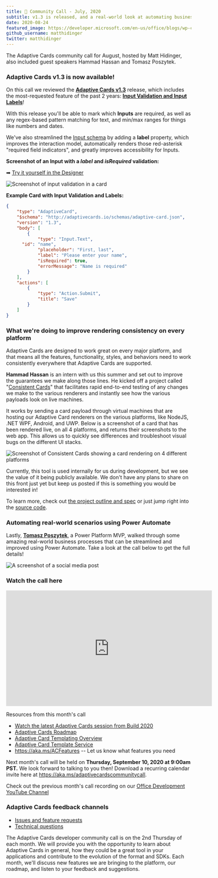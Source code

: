 ```yaml
---
title: 📣 Community Call - July, 2020 
subtitle: v1.3 is released, and a real-world look at automating business processes with Cards and Power Automate
date: 2020-08-24
featured_image: https://developer.microsoft.com/en-us/office/blogs/wp-content/uploads/2020/08/A-screenshot-of-a-social-media-post-768x712.png
github_username: matthidinger
twitter: matthidinger
---
```


The Adaptive Cards community call for August, hosted by Matt Hidinger, also included guest speakers Hammad Hassan and Tomasz Poszytek.

### Adaptive Cards v1.3 is now available!

On this call we reviewed the [**Adaptive Cards v1.3**](https://github.com/microsoft/AdaptiveCards/releases/tag/2020.07) release, which includes the most-requested feature of the past 2 years: [**Input Validation and Input Labels**](https://docs.microsoft.com/en-us/adaptive-cards/authoring-cards/input-validation)!

With this release you'll be able to mark which **Inputs** are required, as well as any regex-based pattern matching for text, and min/max ranges for things like numbers and dates.

We've also streamlined the [Input schema](https://adaptivecards.io/explorer/Input.Text.html) by adding a **label** property, which improves the interaction model, automatically renders those red-asterisk "required field indicators", and greatly improves accessibility for Inputs.

**Screenshot of an Input with a *label* and *isRequired* validation:**

➡ [Try it yourself in the Designer](https://adaptivecards.io/designer/index.html?card=/payloads/InputsWithValidation.template.json&data=/payloads/InputsWithValidation.data.json)

![Screenshot of input validation in a card](https://developer.microsoft.com/en-us/office/blogs/wp-content/uploads/2020/08/Designer.png)

**Example Card with Input Validation and Labels:**

```json
{
    "type": "AdaptiveCard",
    "$schema": "http://adaptivecards.io/schemas/adaptive-card.json",
    "version": "1.3",
    "body": [
        {
            "type": "Input.Text",
      "id": "name",
            "placeholder": "First, last",
            "label": "Please enter your name",
            "isRequired": true,
            "errorMessage": "Name is required"
        }
    ],
    "actions": [
        {
            "type": "Action.Submit",
            "title": "Save"
        }
    ]
}
```

### What we're doing to improve rendering consistency on every platform

Adaptive Cards are designed to work great on every major platform, and that means all the features, functionality, styles, and behaviors need to work consistently everywhere that Adaptive Cards are supported.

**Hammad Hassan** is an intern with us this summer and set out to improve the guarantees we make along those lines. He kicked off a project called "[Consistent Cards](https://adaptivecards.io/explorer/Input.Text.html)" that facilitates rapid end-to-end testing of any changes we make to the various renderers and instantly see how the various payloads look on live machines.

It works by sending a card payload through virtual machines that are hosting our Adaptive Card renderers on the various platforms, like NodeJS, .NET WPF, Android, and UWP. Below is a screenshot of a card that has been rendered live, on all 4 platforms, and returns their screenshots to the web app. This allows us to quickly see differences and troubleshoot visual bugs on the different UI stacks.

![Screenshot of Consistent Cards showing a card rendering on 4 different platforms](https://developer.microsoft.com/en-us/office/blogs/wp-content/uploads/2020/08/Screenshot-of-Consistent-Cards-showing-a-card-rendering-on-4-different-platforms-1024x464.png)

Currently, this tool is used internally for us during development, but we see the value of it being publicly available. We don't have any plans to share on this front just yet but keep us posted if this is something you would be interested in!

To learn more, check out [the project outline and spec](https://github.com/microsoft/AdaptiveCards/blob/main/specs/DesignDiscussions/ConsistentCards.md) or just jump right into the [source code](https://github.com/microsoft/AdaptiveCards/tree/hammad-h/test-card-consistency/source/tools/testConsistency).

### Automating real-world scenarios using Power Automate

Lastly, [**Tomasz Poszytek**](https://twitter.com/TomaszPoszytek?s=20), a Power Platform MVP, walked through some amazing real-world business processes that can be streamlined and improved using Power Automate. Take a look at the call below to get the full details!

![A screenshot of a social media post](https://developer.microsoft.com/en-us/office/blogs/wp-content/uploads/2020/08/A-screenshot-of-a-social-media-post.png)

### Watch the call here

<iframe width="560" height="315" title="Adaptive Cards Community Call" src="https://www.youtube.com/embed/R0ij6SLuJXY" frameborder="0" allow="accelerometer; autoplay; encrypted-media; gyroscope; picture-in-picture" allowfullscreen="allowfullscreen"></iframe>

Resources from this month's call

-   [Watch the latest Adaptive Cards session from Build 2020](https://aka.ms/m365sk134)
-   [Adaptive Cards Roadmap](https://aka.ms/ACRoadmap)
-   [Adaptive Card Templating Overview](https://docs.microsoft.com/en-us/adaptive-cards/templating/)
-   [Adaptive Card Template Service](https://docs.microsoft.com/en-us/adaptive-cards/templating/service)
-   <https://aka.ms/ACFeatures> -- Let us know what features you need

Next month's call will be held on **Thursday, September 10, 2020 at 9:00am PST.** We look forward to talking to you then! Download a recurring calendar invite here at <https://aka.ms/adaptivecardscommunitycall>.

Check out the previous month's call recording on our [Office Development YouTube Channel](https://www.youtube.com/channel/UCV_6HOhwxYLXAGd-JOqKPoQ)

### Adaptive Cards feedback channels

-   [Issues and feature requests](https://github.com/Microsoft/AdaptiveCards/issues)
-   [Technical questions](https://stackoverflow.com/questions/tagged/adaptive-cards)

The Adaptive Cards developer community call is on the 2nd Thursday of each month. We will provide you with the opportunity to learn about Adaptive Cards in general, how they could be a great tool in your applications and contribute to the evolution of the format and SDKs. Each month, we'll discuss new features we are bringing to the platform, our roadmap, and listen to your feedback and suggestions.